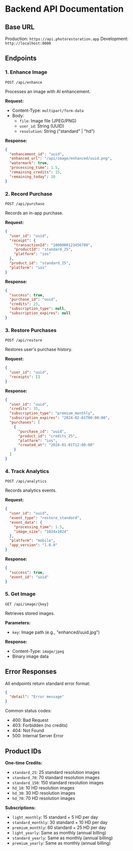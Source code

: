 # Backend API Documentation

## Base URL
Production: `https://api.photorestoration.app`
Development: `http://localhost:8000`

## Endpoints

### 1. Enhance Image
`POST /api/enhance`

Processes an image with AI enhancement.

**Request:**
- Content-Type: `multipart/form-data`
- Body:
  - `file`: Image file (JPEG/PNG)
  - `user_id`: String (UUID)
  - `resolution`: String ("standard" | "hd")

**Response:**
```json
{
  "enhancement_id": "uuid",
  "enhanced_url": "/api/image/enhanced/uuid.png",
  "watermark": true,
  "processing_time": 1.5,
  "remaining_credits": 15,
  "remaining_today": 10
}
```

### 2. Record Purchase
`POST /api/purchase`

Records an in-app purchase.

**Request:**
```json
{
  "user_id": "uuid",
  "receipt": {
    "transactionId": "1000000123456789",
    "productId": "standard_25",
    "platform": "ios"
  },
  "product_id": "standard_25",
  "platform": "ios"
}
```

**Response:**
```json
{
  "success": true,
  "purchase_id": "uuid",
  "credits": 25,
  "subscription_type": null,
  "subscription_expires": null
}
```

### 3. Restore Purchases
`POST /api/restore`

Restores user's purchase history.

**Request:**
```json
{
  "user_id": "uuid",
  "receipts": []
}
```

**Response:**
```json
{
  "user_id": "uuid",
  "credits": 35,
  "subscription_type": "premium_monthly",
  "subscription_expires": "2024-02-01T00:00:00",
  "purchases": [
    {
      "purchase_id": "uuid",
      "product_id": "credits_25",
      "platform": "ios",
      "created_at": "2024-01-01T12:00:00"
    }
  ]
}
```

### 4. Track Analytics
`POST /api/analytics`

Records analytics events.

**Request:**
```json
{
  "user_id": "uuid",
  "event_type": "restore_standard",
  "event_data": {
    "processing_time": 1.5,
    "image_size": "1024x1024"
  },
  "platform": "mobile",
  "app_version": "1.0.0"
}
```

**Response:**
```json
{
  "success": true,
  "event_id": "uuid"
}
```

### 5. Get Image
`GET /api/image/{key}`

Retrieves stored images.

**Parameters:**
- `key`: Image path (e.g., "enhanced/uuid.jpg")

**Response:**
- Content-Type: `image/jpeg`
- Binary image data

## Error Responses

All endpoints return standard error format:

```json
{
  "detail": "Error message"
}
```

Common status codes:
- 400: Bad Request
- 403: Forbidden (no credits)
- 404: Not Found
- 500: Internal Server Error

## Product IDs

**One-time Credits:**
- `standard_25`: 25 standard resolution images
- `standard_70`: 70 standard resolution images
- `standard_150`: 150 standard resolution images
- `hd_10`: 10 HD resolution images
- `hd_30`: 30 HD resolution images
- `hd_70`: 70 HD resolution images

**Subscriptions:**
- `light_monthly`: 15 standard + 5 HD per day
- `standard_monthly`: 30 standard + 10 HD per day
- `premium_monthly`: 60 standard + 25 HD per day
- `light_yearly`: Same as monthly (annual billing)
- `standard_yearly`: Same as monthly (annual billing)
- `premium_yearly`: Same as monthly (annual billing)